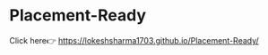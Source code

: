# Placement-Ready

Click here👉 <a href="https://gauri-agrawal838.github.io/Placement-Ready/">https://lokeshsharma1703.github.io/Placement-Ready/</a>
